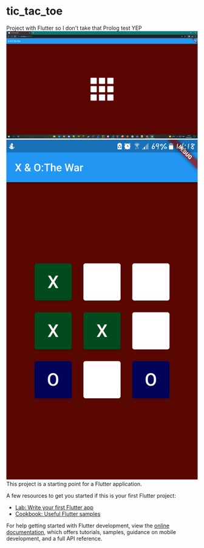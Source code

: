 # tic_tac_toe

Project with Flutter so I don't take that Prolog test YEP
![MoreText](https://github.com/Pridwen/tic_tac_toe/blob/master/SS%20PC.png?raw=true)
![Text](https://github.com/Pridwen/tic_tac_toe/blob/master/SS%20Phone.png?raw=true)
This project is a starting point for a Flutter application.

A few resources to get you started if this is your first Flutter project:

- [Lab: Write your first Flutter app](https://docs.flutter.dev/get-started/codelab)
- [Cookbook: Useful Flutter samples](https://docs.flutter.dev/cookbook)

For help getting started with Flutter development, view the
[online documentation](https://docs.flutter.dev/), which offers tutorials,
samples, guidance on mobile development, and a full API reference.
